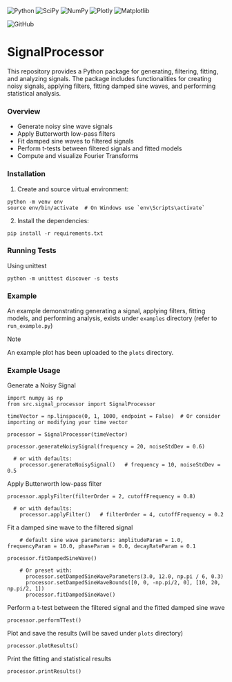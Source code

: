![Python](https://img.shields.io/badge/Python-3670A0?style=plastic&logo=python&logoColor=ffdd54) ![SciPy](https://img.shields.io/badge/SciPy-%230C55A5.svg?style=plastic&logo=scipy&logoColor=%white) ![NumPy](https://img.shields.io/badge/Numpy-777BB4.svg?style=plastic&logo=numpy&logoColor=white) ![Plotly](https://img.shields.io/badge/Plotly-239120.svg?style=plastic&logo=plotly&logoColor=white) ![Matplotlib](https://img.shields.io/badge/Matplotlib-%233F4F75.svg?style=plastic&logo=plotly&logoColor=white)

![GitHub](https://img.shields.io/github/license/Ramy-Badr-Ahmed/SignalProcessor?cached)

# SignalProcessor

This repository provides a Python package for generating, filtering, fitting, and analyzing signals. The package includes functionalities for creating noisy signals, applying filters, fitting damped sine waves, and performing statistical analysis.

### Overview

- Generate noisy sine wave signals
- Apply Butterworth low-pass filters
- Fit damped sine waves to filtered signals
- Perform t-tests between filtered signals and fitted models
- Compute and visualize Fourier Transforms

### Installation

1) Create and source virtual environment:
```shell
python -m venv env
source env/bin/activate  # On Windows use `env\Scripts\activate`
```
2) Install the dependencies:
```shell
pip install -r requirements.txt
```

### Running Tests
Using unittest

```shell
python -m unittest discover -s tests
```

### Example
An example demonstrating generating a signal, applying filters, fitting models, and performing analysis, exists under `examples` directory (refer to `run_example.py`)

>[!Note]
> An example plot has been uploaded to the `plots` directory.

### Example Usage

Generate a Noisy Signal

```shell
import numpy as np
from src.signal_processor import SignalProcessor

timeVector = np.linspace(0, 1, 1000, endpoint = False)  # Or consider importing or modifying your time vector

processor = SignalProcessor(timeVector)
   
processor.generateNoisySignal(frequency = 20, noiseStdDev = 0.6)

  # or with defaults:
    processor.generateNoisySignal()   # frequency = 10, noiseStdDev = 0.5
```

Apply Butterworth low-pass filter

```shell
processor.applyFilter(filterOrder = 2, cutoffFrequency = 0.8)

  # or with defaults:
    processor.applyFilter()   # filterOrder = 4, cutoffFrequency = 0.2
```

Fit a damped sine wave to the filtered signal

```shell
    # default sine wave parameters: amplitudeParam = 1.0, frequencyParam = 10.0, phaseParam = 0.0, decayRateParam = 0.1
    
processor.fitDampedSineWave()
   
    # Or preset with:
      processor.setDampedSineWaveParameters(3.0, 12.0, np.pi / 6, 0.3)
      processor.setDampedSineWaveBounds([0, 0, -np.pi/2, 0], [10, 20, np.pi/2, 1])
      processor.fitDampedSineWave()
```

Perform a t-test between the filtered signal and the fitted damped sine wave

```shell
processor.performTTest()
```

Plot and save the results (will be saved under `plots` directory)

```shell
processor.plotResults()
```

Print the fitting and statistical results
```shell
processor.printResults()
```
